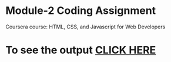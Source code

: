 # Module-2 Coding Assignment

Coursera course: HTML, CSS, and Javascript for Web Developers

# To see the output [CLICK HERE](https://github.com/badhouliaharsh/coursera-test/124ded0cbafe5e63f34239d265b761797c1e854f/module2_solution/index.html)
